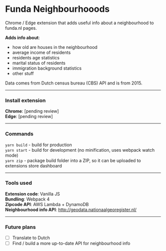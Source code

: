 # Funda Neighbourhooods

Chrome / Edge extension that adds useful info about a neighbourhood to funda.nl pages.

**Adds info about**:

- how old are houses in the neighbourhood
- average income of residents
- residents age statistics
- marital status of residents
- immigration background statistics
- other stuff

Data comes from Dutch census bureau (CBS) API and is from 2015.

---

### Install extension

**Chrome**: [pending review]  
**Edge**: [pending review]

---

### Commands

`yarn build` - build for production  
`yarn start` - build for development (no minification, uses webpack watch mode)  
`yarn zip` - package build folder into a ZIP, so it can be uploaded to extensions store dashboard

---

### Tools used

**Extension code**: Vanilla JS  
**Bundling**: Webpack 4  
**Zipcode API**: AWS Lambda + DynamoDB  
**Neighbourhood info API**: http://geodata.nationaalgeoregister.nl/

---

### Future plans

- [ ] Translate to Dutch
- [ ] Find / build a more up-to-date API for neighbourhood info
